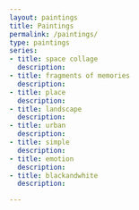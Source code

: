 ```yaml
---
layout: paintings
title: Paintings
permalink: /paintings/
type: paintings
series:
- title: space collage
  description: 
- title: fragments of memories 
  description: 
- title: place
  description: 
- title: landscape
  description: 
- title: urban
  description: 
- title: simple
  description: 
- title: emotion
  description: 
- title: blackandwhite
  description:

---
```







